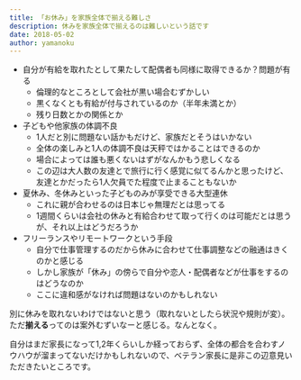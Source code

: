 ```yaml
---
title: 「お休み」を家族全体で揃える難しさ
description: 休みを家族全体で揃えるのは難しいという話です
date: 2018-05-02
author: yamanoku
---
```


- 自分が有給を取れたとして果たして配偶者も同様に取得できるか？問題が有る
  - 倫理的なところとして会社が黒い場合むずかしい
  - 黒くなくとも有給が付与されているのか（半年未満とか）
  - 残り日数とかの関係とか
- 子どもや他家族の体調不良
  - 1人だと別に問題ない話かもだけど、家族だとそうはいかない
  - 全体の楽しみと1人の体調不良は天秤ではかることはできるのか
  - 場合によっては誰も悪くないはずがなんかもう悲しくなる
  - この辺は大人数の友達とで旅行に行く感覚に似てるんかと思ったけど、友達とかだったら1人欠員でた程度で止まることもないか
- 夏休み、冬休みといった子どものみが享受できる大型連休
  - これに親が合わせるのは日本じゃ無理だとは思ってる
  - 1週間くらいは会社の休みと有給合わせて取って行くのは可能だとは思うが、それ以上はどうだろうか
- フリーランスやリモートワークという手段
  - 自分で仕事管理するのだから休みに合わせて仕事調整などの融通はきくのかと感じる
  - しかし家族が「休み」の傍らで自分や恋人・配偶者などが仕事をするのはどうなのか
  - ここに違和感がなければ問題はないのかもしれない

別に休みを取れないわけではないと思う（取れないとしたら状況や規則が変）。ただ**揃える**ってのは案外むずいなーと感じる。なんとなく。

自分はまだ家長になって1,2年くらいしか経っておらず、全体の都合を合わすノウハウが溜まってないだけかもしれないので、ベテラン家長に是非この辺意見いただきたいところです。